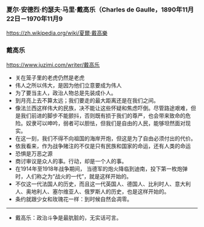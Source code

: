 ### 夏尔·安德烈·约瑟夫·马里·戴高乐（Charles de Gaulle，1890年11月22日－1970年11月9
https://zh.wikipedia.org/wiki/夏爾·戴高樂
### 戴高乐
https://www.juzimi.com/writer/戴高乐
- 关在笼子里的老虎仍然是老虎
- 伟人之所以伟大，是因为他们立意要成为伟人
- 为了要当主人，政治人物总是先装成仆人。
- 到月亮上去不算太远；我们要走的最大距离还是在我们之间。
- 像法兰西这样伟大的民族，决不能让这些怀疑和焦虑吓倒。尽管路途艰难，但是我们前进的脚步不能颤抖，否则既有损于我们的尊严，也会带来致命的危险。奴隶可以呻吟，弱者可以胆怯，但我们是自由的人民，能够坦然面对现实。
- 在这一刻，我们不得不向祖国的海岸开炮，但这是为了自由必须付出的代价。
- 依我看来，作为战争赌注的不仅是只有民族和国家的命运，还有人类的命运
- 恐惧是万恶之源
- 商讨审议是众人的事。行动，却是一个人的事。
- 在1914年至1918年战争期间， 当德军的炮火降临到迪南，投下第一枚炮弹时，人们称之为“战火的一代”，就是这样开始的。 
- 不仅这一代法国人的历史，而且这一代英国人、德国人、比利时人、意大利人、奥地利人、塞尔维亚人、俄罗斯人的历史，也是这样开始的。
- 条约就跟少女和玫瑰花一样：到时候自然会凋零。
---
- 戴高乐：政治斗争是最肮脏的，无实话可言。